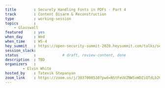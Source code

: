 ```yaml
---
title        : Securely Handling Fonts in PDFs - Part 4
track        : Content Disarm & Reconstruction
type         : working-session
topics       :
    - Glasswall
featured     : yes
when_day     : Wed
when_time    : WS-4
hey_summit   : https://open-security-summit-2020.heysummit.com/talks/securely-handling-fonts-in-pdfs-part-4
session_slack: 
status       :            # draft, review-content, done
description  : TBD
organizers   :
        - Elvin White
hosted_by    : Tatevik Stepanyan
zoom_link    : https://zoom.us/j/3037008530?pwd=NStFeUVZNW5xWDZiQTdLb20yb3NuZz09
---
```

